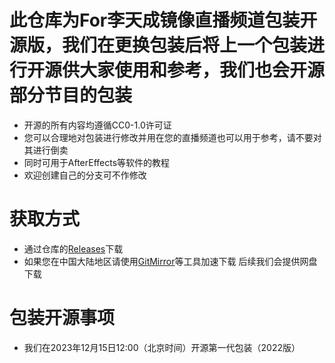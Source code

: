 # 此仓库为For李天成镜像直播频道包装开源版，我们在更换包装后将上一个包装进行开源供大家使用和参考，我们也会开源部分节目的包装
- 开源的所有内容均遵循CC0-1.0许可证
- 您可以合理地对包装进行修改并用在您的直播频道也可以用于参考，请不要对其进行倒卖
- 同时可用于AfterEffects等软件的教程
- 欢迎创建自己的分支可不作修改
# 获取方式
- 通过仓库的[Releases](https://github.com/natsumi520/LiveChannelOpen/releases)下载
- 如果您在中国大陆地区请使用[GitMirror](https://gitmirror.com/files.html)等工具加速下载 后续我们会提供网盘下载
# 包装开源事项
- 我们在2023年12月15日12:00（北京时间）开源第一代包装（2022版）
